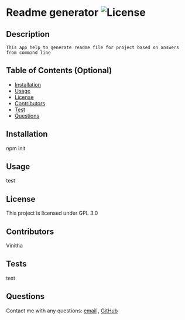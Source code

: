# Readme generator    ![License](https://img.shields.io/badge/License-GPL%203.0-blue.svg)    
 
  ## Description  
  
    This app help to generate readme file for project based on answers from command line
     
  ## Table of Contents (Optional) 
    
- [Installation](#installation)
- [Usage](#usage)
- [License](#license)
- [Contributors](#contributors)
- [Test](#tests)
- [Questions](#questions)
  
 ## Installation
  
 npm init
  
## Usage
  
test
    
## License
    
This project is licensed under GPL 3.0
     
## Contributors

Vinitha

## Tests
  
test

## Questions

Contact me with any questions: [email](mailto:sreevinithaa@gmail.com) , [GitHub](https://github.com/sreevinithaa) 
